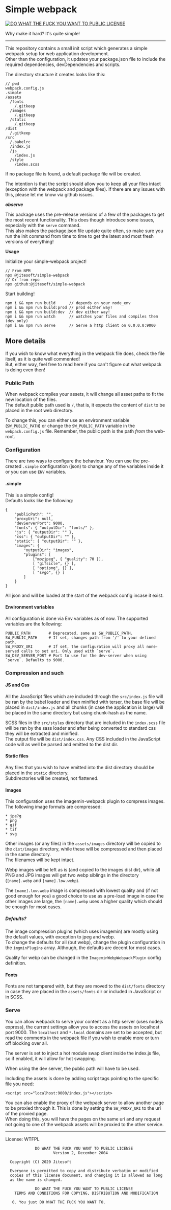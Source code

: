 # Simple webpack

[![DO WHAT THE FUCK YOU WANT TO PUBLIC LICENSE](https://raw.githubusercontent.com/jitesoft/simple-webpack/master/wtfpl-badge-4.png)](http://www.wtfpl.net)

Why make it hard? It's quite simple!

---

This repository contains a small init script which generates a simple webpack setup for web application development.  
Other than the configuration, it updates your package.json file to include the required dependencies, devDependencies
and scripts.

The directory structure it creates looks like this:

```
// pwd
webpack.config.js
.simple
/assets
  /fonts
    /.gitkeep
  /images
    /.gitkeep
  /static
    /.gitkeep
/dist
  /.gitkeep
/src
  /.babelrc
  /index.js
  /js
    /index.js
  /style
    /index.scss
```

If no package file is found, a default package file will be created.

The intention is that the script should allow you to keep all your files intact (exception with the webpack and package files).
If there are any issues with this, please let me know via github issues.

**_observe_**

This package uses the pre-release versions of a few of the packages to get the most recent functionality. This does
though introduce some issues, especially with the `serve` command.  
This also makes the package.json file update quite often, so make sure you run the init command from time to time to
get the latest and most fresh versions of everything!

**Usage**  

Initialize your simple-webpack project!

```
// From NPM
npx @jitesoft/simple-webpack
// Or from repo
npx github:@jitesoft/simple-webpack
```

Start building!

````
npm i && npm run build      // depends on your node_env
npm i && npm run build:prod // prod either way!
npm i && npm run build:dev  // dev either way!
npm i && npm run watch      // watches your files and compiles them (dev only)
npm i && npm run serve      // Serve a http client on 0.0.0.0:9000 
````

## More details

If you wish to know what everything in the webpack file does, check the file itself, as it is quite
well commented!  
But, either way, feel free to read here if you can't figure out what webpack is doing even then!

### Public Path

When webpack compiles your assets, it will change all asset paths to fit the new location of the files.  
The default public path used is `/`, that is, it expects the content of `dist` to be placed in the root web directory.  

To change this, you can either use an environment variable (`SW_PUBLIC_PATH`) or change the `SW_PUBLIC_PATH` variable in the
`webpack.config.js` file. Remember, the public path is the path _from_ the web-root.

### Configuration

There are two ways to configure the behaviour. You can use the pre-created `.simple` configuration (json) to
change any of the variables inside it or you can use `ENV` variables.

#### .simple

This is a simple config!  
Defaults looks like the following:

```
{
    "publicPath": "",
    "proxyUri": null,
    "devServerPort": 9000,
    "fonts": { "outputDir": "fonts/" },
    "js": { "outputDir": "" },
    "css": { "outputDir": "" },
    "static": { "outputDir": "" },
    "images": {
        "outputDir": "images",
        "plugins": [
            ["mozjpeg", { "quality": 70 }],
            [ "gifsicle", {} ],
            [ "optipng", {} ],
            [ "svgo", {} ]
        ]
    }
}
```

All json and will be loaded at the start of the webpack config incase it exist.

#### Environment variables

All configuration is done via Env variables as of now. The supported variables are the following:

```dotenv
PUBLIC_PATH        # Deprecated, same as SW_PUBLIC_PATH.
SW_PUBLIC_PATH     # If set, changes path from '/' to your defined path.
SW_PROXY_URI       # If set, the configuration will proxy all none-served calls to set uri. Only used with `serve`.
SW_DEV_SERVER_PORT # Port to use for the dev-server when using `serve`. Defaults to 9000.
```

### Compression and such

#### JS and Css

All the JavaScript files which are included through the `src/index.js` file will be ran by the babel loader and 
then minified with terser, the base file will be placed in `dist/index.js` and all chunks (in case the application is large)
will be placed in the same directory but using chunk-hash as the name.

SCSS files in the `src/styles` directory that are included in the `index.scss` file will be ran by the sass loader and
after being converted to standard css they will be extracted and minified.  
The output file will be `dist/index.css`. Any CSS included in the JavaScript code will as well be parsed and emitted to the dist dir.

#### Static files

Any files that you wish to have emitted into the dist directory should be placed in the `static` directory.  
Subdirectories will be created, not flattened.

#### Images

This configuration uses the imagemin-webpack plugin to compress images. The following image formats
are compressed:

    * jpe?g 
    * png
    * gif 
    * tif 
    * svg

Other images (or any files) in the `assets/images` directory will be copied to the `dist/images` directory, while these will
be compressed and then placed in the same directory.  
The filenames will be kept intact.

Webp images will be left as is (and copied to the images dist dir), while all PNG and JPG
images will get two webp siblings in the directory (`[name].webp` and `[name].low.webp`).  

The `[name].low.webp` image is compressed with lowest quality and (if not good enough for you) a good choice to use
as a pre-load image in case the other images are large, the `[name].webp` uses a higher quality which should be
enough for most cases.

##### Defaults?

The image compression plugins (which uses imagemin) are mostly using the default values, with exception to jpeg and 
webp.  
To change the defaults for all (but webp), change the plugin configuration in the `imgminPlugins` array. Although, the defaults
are decent for most cases.

Quality for webp can be changed in the `ImageminWebpWebpackPlugin` config definition.

#### Fonts

Fonts are not tampered with, but they are moved to the `dist/fonts` directory in case they are placed in the `assets/fonts` dir 
or included in JavaScript or in SCSS.

### Serve

You can allow webpack to serve your content as a http server (uses nodejs express), the current settings allow you
to access the assets on localhost port 9000. The `localhost` and `*.local` domains are set to be accepted,
but read the comments in the webpack file if you wish to enable more or turn off blocking over all.

The server is set to inject a hot module swap client inside the index.js file, so if enabled, it will allow for hot swapping.

When using the dev server, the public path will have to be used.

Including the assets is done by adding script tags pointing to the specific file you need:

```text
<script src="localhost:9000/index.js"></script>
```

You can also enable the proxy of the webpack server to allow another page to be proxied through it.
This is done by setting the `SW_PROXY_URI` to the uri of the proxied page.  
When doing this, you will have the pages on the same uri and any request not going to one of the
webpack assets will be proxied to the other service.

---

License: WTFPL

```
             DO WHAT THE FUCK YOU WANT TO PUBLIC LICENSE
                     Version 2, December 2004
 
  Copyright (C) 2020 Jitesoft
 
  Everyone is permitted to copy and distribute verbatim or modified
  copies of this license document, and changing it is allowed as long
  as the name is changed.
 
             DO WHAT THE FUCK YOU WANT TO PUBLIC LICENSE
    TERMS AND CONDITIONS FOR COPYING, DISTRIBUTION AND MODIFICATION
 
   0. You just DO WHAT THE FUCK YOU WANT TO.
```
